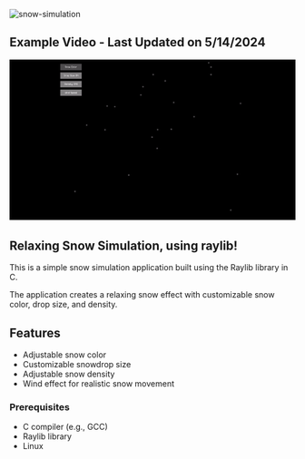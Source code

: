 ![snow-simulation](https://socialify.git.ci/Sieep-Coding/snow-simulation/image?description=1&forks=1&language=1&name=1&owner=1&pattern=Charlie%20Brown&stargazers=1&theme=Dark)

## Example Video - Last Updated on 5/14/2024

![](https://github.com/Sieep-Coding/snow-simulation/blob/master/snow.gif)

## Relaxing Snow Simulation, using raylib!

This is a simple snow simulation application built using the Raylib library in C.

The application creates a relaxing snow effect with customizable snow color, drop size, and density.

## Features

- Adjustable snow color
- Customizable snowdrop size
- Adjustable snow density
- Wind effect for realistic snow movement

### Prerequisites

- C compiler (e.g., GCC)
- Raylib library
- Linux
